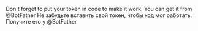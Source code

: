 Don't forget to put your token in code to make it work. You can get it from @BotFather
Не забудьте вставить свой токен, чтобы код мог работать. Получите его у @BotFather
